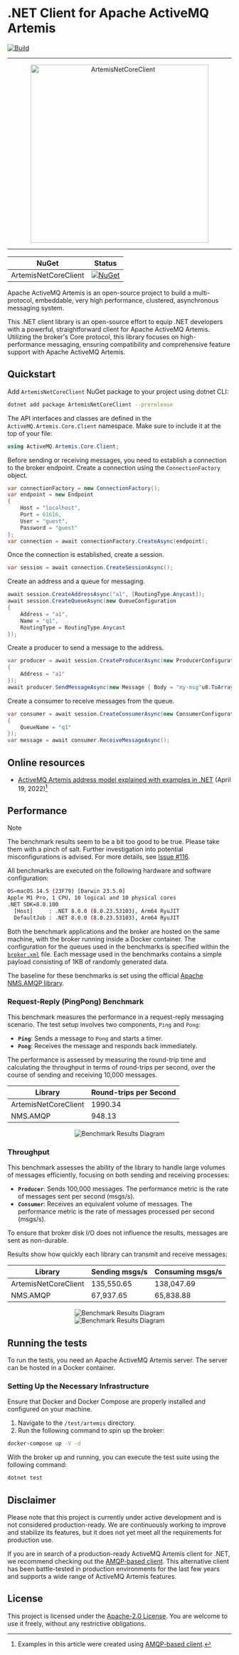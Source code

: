 # .NET Client for Apache ActiveMQ Artemis

[![Build](https://github.com/Havret/dotnet-activemq-artemis-core-client/actions/workflows/build.yml/badge.svg)](https://github.com/Havret/dotnet-activemq-artemis-core-client/actions/workflows/build.yml)

---

<div align="center">

  <img src="./readme/artemis.png" alt="ArtemisNetCoreClient" width="400"/>

</div>

---

|NuGet|Status|
|------|-------------|
|ArtemisNetCoreClient|[![NuGet](https://img.shields.io/nuget/vpre/ArtemisNetCoreClient.svg)](https://www.nuget.org/packages/ArtemisNetCoreClient/)

Apache ActiveMQ Artemis is an open-source project to build a multi-protocol, embeddable, very high performance, clustered, asynchronous messaging system.

This .NET client library is an open-source effort to equip .NET developers with a powerful, straightforward client for Apache ActiveMQ Artemis. Utilizing the broker's Core protocol, this library focuses on high-performance messaging, ensuring compatibility and comprehensive feature support with Apache ActiveMQ Artemis.

## Quickstart

Add `ArtemisNetCoreClient` NuGet package to your project using dotnet CLI:

```sh
dotnet add package ArtemisNetCoreClient --prerelease
```

The API interfaces and classes are defined in the `ActiveMQ.Artemis.Core.Client` namespace. Make sure to include it at the top of your file:

```csharp
using ActiveMQ.Artemis.Core.Client;
```

Before sending or receiving messages, you need to establish a connection to the broker endpoint. Create a connection using the `ConnectionFactory` object.

```csharp
var connectionFactory = new ConnectionFactory();
var endpoint = new Endpoint
{
    Host = "localhost",
    Port = 61616,
    User = "guest",
    Password = "guest"
};
var connection = await connectionFactory.CreateAsync(endpoint);
```

Once the connection is established, create a session.

```csharp
var session = await connection.CreateSessionAsync();
```

Create an address and a queue for messaging.

```csharp
await session.CreateAddressAsync("a1", [RoutingType.Anycast]);
await session.CreateQueueAsync(new QueueConfiguration
{
    Address = "a1",
    Name = "q1",
    RoutingType = RoutingType.Anycast
});
```

Create a producer to send a message to the address.

```csharp
var producer = await session.CreateProducerAsync(new ProducerConfiguration
{
    Address = "a1"
});
await producer.SendMessageAsync(new Message { Body = "my-msg"u8.ToArray() });
```

Create a consumer to receive messages from the queue.

```csharp
var consumer = await session.CreateConsumerAsync(new ConsumerConfiguration
{
    QueueName = "q1"
});
var message = await consumer.ReceiveMessageAsync();
```

## Online resources

- [ActiveMQ Artemis address model explained with examples in .NET](https://havret.io/activemq-artemis-address-model) (April 19, 2022)[^1]

## Performance

> [!NOTE]
> The benchmark results seem to be a bit too good to be true. Please take them with a pinch of salt. Further investigation into potential misconfigurations is advised. For more details, see [Issue #116](https://github.com/Havret/dotnet-activemq-artemis-core-client/issues/116).

All benchmarks are executed on the following hardware and software configuration:

```sh
OS=macOS 14.5 (23F79) [Darwin 23.5.0]
Apple M1 Pro, 1 CPU, 10 logical and 10 physical cores
.NET SDK=8.0.100
  [Host]     : .NET 8.0.0 (8.0.23.53103), Arm64 RyuJIT
  DefaultJob : .NET 8.0.0 (8.0.23.53103), Arm64 RyuJIT
```

Both the benchmark applications and the broker are hosted on the same machine, with the broker running inside a Docker container. The configuration for the queues used in the benchmarks is specified within the [`broker.xml`](test/artemis/broker.xml) file. Each message used in the benchmarks contains a simple payload consisting of 1KB of randomly generated data.

The baseline for these benchmarks is set using the official [Apache NMS.AMQP library](https://github.com/apache/activemq-nms-amqp).

### Request-Reply (PingPong) Benchmark

This benchmark measures the performance in a request-reply messaging scenario. The test setup involves two components, `Ping` and `Pong`:

- **`Ping`**: Sends a message to `Pong` and starts a timer.
- **`Pong`**: Receives the message and responds back immediately.

The performance is assessed by measuring the round-trip time and calculating the throughput in terms of round-trips per second, over the course of sending and receiving 10,000 messages.

| Library                | Round-trips per Second |
|------------------------|------------------------|
| ArtemisNetCoreClient   | 1990.34                |
| NMS.AMQP               | 948.13                 |

<div align="center">
  <img src="./readme/PingPong_Benchmark.svg" alt="Benchmark Results Diagram"/>
</div>

### Throughput

This benchmark assesses the ability of the library to handle large volumes of messages efficiently, focusing on both sending and receiving processes:

- **`Producer`**: Sends 100,000 messages. The performance metric is the rate of messages sent per second (msgs/s).
- **`Consumer`**: Receives an equivalent volume of messages. The performance metric is the rate of messages processed per second (msgs/s).

To ensure that broker disk I/O does not influence the results, messages are sent as non-durable.

Results show how quickly each library can transmit and receive messages:

| Library                | Sending msgs/s | Consuming msgs/s |
|------------------------|----------------|------------------|
| ArtemisNetCoreClient   | 135,550.65     | 138,047.69       |
| NMS.AMQP               | 67,937.65      | 65,838.88        |

<div align="center">
  <img src="./readme/Throughput_Benchmark.svg" alt="Benchmark Results Diagram"/>
</div>

<div align="center">
  <img src="./readme/Throughput_Benchmark_2.svg" alt="Benchmark Results Diagram"/>
</div>

## Running the tests

To run the tests, you need an Apache ActiveMQ Artemis server. The server can be hosted in a Docker container.

### Setting Up the Necessary Infrastructure

Ensure that Docker and Docker Compose are properly installed and configured on your machine.

1. Navigate to the `/test/artemis` directory.
2. Run the following command to spin up the broker:

```sh
docker-compose up -V -d
```

With the broker up and running, you can execute the test suite using the following command:

```sh
dotnet test
```

## Disclaimer

Please note that this project is currently under active development and is not considered production-ready. We are continuously working to improve and stabilize its features, but it does not yet meet all the requirements for production use.

If you are in search of a production-ready ActiveMQ Artemis client for .NET, we recommend checking out the [AMQP-based client](https://github.com/Havret/dotnet-activemq-artemis-client). This alternative client has been battle-tested in production environments for the last few years and supports a wide range of ActiveMQ Artemis features.

## License

This project is licensed under the [Apache-2.0 License](https://github.com/Havret/dotnet-activemq-artemis-core-client/blob/main/LICENSE). You are welcome to use it freely, without any restrictive obligations.

[^1]: Examples in this article were created using [AMQP-based client](https://github.com/Havret/dotnet-activemq-artemis-client).
